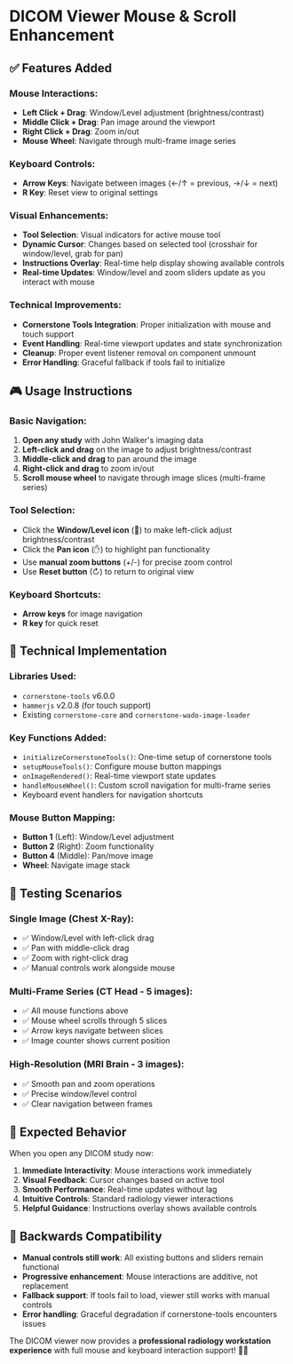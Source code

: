# DICOM Viewer Mouse & Scroll Enhancement

## ✅ Features Added

### **Mouse Interactions:**
- **Left Click + Drag**: Window/Level adjustment (brightness/contrast)
- **Middle Click + Drag**: Pan image around the viewport
- **Right Click + Drag**: Zoom in/out
- **Mouse Wheel**: Navigate through multi-frame image series

### **Keyboard Controls:**
- **Arrow Keys**: Navigate between images (←/↑ = previous, →/↓ = next)
- **R Key**: Reset view to original settings

### **Visual Enhancements:**
- **Tool Selection**: Visual indicators for active mouse tool
- **Dynamic Cursor**: Changes based on selected tool (crosshair for window/level, grab for pan)
- **Instructions Overlay**: Real-time help display showing available controls
- **Real-time Updates**: Window/level and zoom sliders update as you interact with mouse

### **Technical Improvements:**
- **Cornerstone Tools Integration**: Proper initialization with mouse and touch support
- **Event Handling**: Real-time viewport updates and state synchronization
- **Cleanup**: Proper event listener removal on component unmount
- **Error Handling**: Graceful fallback if tools fail to initialize

## 🎮 **Usage Instructions**

### **Basic Navigation:**
1. **Open any study** with John Walker's imaging data
2. **Left-click and drag** on the image to adjust brightness/contrast
3. **Middle-click and drag** to pan around the image
4. **Right-click and drag** to zoom in/out
5. **Scroll mouse wheel** to navigate through image slices (multi-frame series)

### **Tool Selection:**
- Click the **Window/Level icon** (🔧) to make left-click adjust brightness/contrast
- Click the **Pan icon** (✋) to highlight pan functionality
- Use **manual zoom buttons** (+/-) for precise zoom control
- Use **Reset button** (↻) to return to original view

### **Keyboard Shortcuts:**
- **Arrow keys** for image navigation
- **R key** for quick reset

## 🔧 **Technical Implementation**

### **Libraries Used:**
- `cornerstone-tools` v6.0.0
- `hammerjs` v2.0.8 (for touch support)
- Existing `cornerstone-core` and `cornerstone-wado-image-loader`

### **Key Functions Added:**
- `initializeCornerstoneTools()`: One-time setup of cornerstone tools
- `setupMouseTools()`: Configure mouse button mappings
- `onImageRendered()`: Real-time viewport state updates
- `handleMouseWheel()`: Custom scroll navigation for multi-frame series
- Keyboard event handlers for navigation shortcuts

### **Mouse Button Mapping:**
- **Button 1** (Left): Window/Level adjustment
- **Button 2** (Right): Zoom functionality  
- **Button 4** (Middle): Pan/move image
- **Wheel**: Navigate image stack

## 🧪 **Testing Scenarios**

### **Single Image (Chest X-Ray):**
- ✅ Window/Level with left-click drag
- ✅ Pan with middle-click drag
- ✅ Zoom with right-click drag
- ✅ Manual controls work alongside mouse

### **Multi-Frame Series (CT Head - 5 images):**
- ✅ All mouse functions above
- ✅ Mouse wheel scrolls through 5 slices
- ✅ Arrow keys navigate between slices
- ✅ Image counter shows current position

### **High-Resolution (MRI Brain - 3 images):**
- ✅ Smooth pan and zoom operations
- ✅ Precise window/level control
- ✅ Clear navigation between frames

## 🎯 **Expected Behavior**

When you open any DICOM study now:

1. **Immediate Interactivity**: Mouse interactions work immediately
2. **Visual Feedback**: Cursor changes based on active tool
3. **Smooth Performance**: Real-time updates without lag
4. **Intuitive Controls**: Standard radiology viewer interactions
5. **Helpful Guidance**: Instructions overlay shows available controls

## 🔄 **Backwards Compatibility**

- **Manual controls still work**: All existing buttons and sliders remain functional
- **Progressive enhancement**: Mouse interactions are additive, not replacement
- **Fallback support**: If tools fail to load, viewer still works with manual controls
- **Error handling**: Graceful degradation if cornerstone-tools encounters issues

The DICOM viewer now provides a **professional radiology workstation experience** with full mouse and keyboard interaction support! 🏥✨